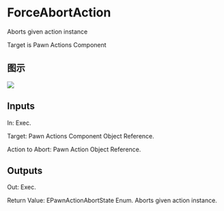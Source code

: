 # ForceAbortAction

Aborts given action instance

Target is Pawn Actions Component

## 图示

![]($-20221218-20194677.png)

## Inputs

In: Exec.

Target: Pawn Actions Component Object Reference.

Action to Abort: Pawn Action Object Reference.  

## Outputs

Out: Exec.

Return Value: EPawnActionAbortState Enum. Aborts given action instance.


